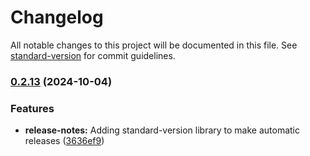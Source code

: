 # Changelog

All notable changes to this project will be documented in this file. See [standard-version](https://github.com/conventional-changelog/standard-version) for commit guidelines.

### [0.2.13](https://github.com/NVE/Designsystem/compare/v0.2.12...v0.2.13) (2024-10-04)


### Features

* **release-notes:** Adding standard-version library to make automatic releases ([3636ef9](https://github.com/NVE/Designsystem/commit/3636ef96ffc2bf8ae472bbd7cf97813ce7e5a361))
